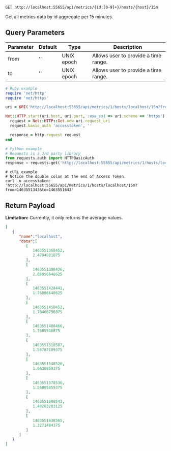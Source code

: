 `GET http://localhost:55655/api/metrics/{id:[0-9]+}/hosts/{host}/15m`

Get all metrics data by id aggregate per 15 minutes.


## Query Parameters

Parameter | Default | Type | Description
--------- | ------- | ---- | -----------
from | '' | UNIX epoch | Allows user to provide a time range.
to | '' | UNIX epoch | Allows user to provide a time range.

```ruby
# Ruby example
require 'net/http'
require 'net/https'

uri = URI('http://localhost:55655/api/metrics/1/hosts/localhost/15m?from=1463551343&to=1463551643')

Net::HTTP.start(uri.host, uri.port, :use_ssl => uri.scheme == 'https') do |http|
  request = Net::HTTP::Get.new uri.request_uri
  request.basic_auth 'accesstoken', ''

  response = http.request request
end
```

```python
# Python example
# Requests is a 3rd party library
from requests.auth import HTTPBasicAuth
response = requests.get('http://localhost:55655/api/metrics/1/hosts/localhost/15m?from=1463551343&to=1463551643', auth=HTTPBasicAuth('accesstoken', ''))
```

```shell
# cURL example
# Notice the double colon at the end of Access Token.
curl -u accesstoken: 'http://localhost:55655/api/metrics/1/hosts/localhost/15m?from=1463551343&to=1463551643'
```

## Return Payload

**Limitation:** Currently, it only returns the average values.

```json
[
   {
      "name":"localhost",
      "data":[
         [
            1463551368452,
            2.4794921875
         ],
         [
            1463551398426,
            2.08056640625
         ],
         [
            1463551428441,
            1.76806640625
         ],
         [
            1463551458452,
            1.78466796875
         ],
         [
            1463551488466,
            1.7685546875
         ],
         [
            1463551518507,
            1.56787109375
         ],
         [
            1463551548526,
            1.6630859375
         ],
         [
            1463551578536,
            1.56005859375
         ],
         [
            1463551608543,
            1.40283203125
         ],
         [
            1463551638565,
            1.3271484375
         ]
      ]
   }
]
```
